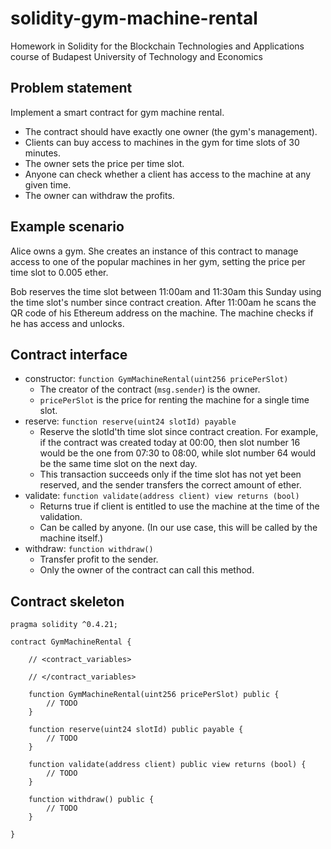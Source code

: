 # solidity-gym-machine-rental
Homework in Solidity for the Blockchain Technologies and Applications course of Budapest University of Technology and Economics

## Problem statement
Implement a smart contract for gym machine rental.
* The contract should have exactly one owner (the gym's management).
* Clients can buy access to machines in the gym for time slots of 30 minutes.
* The owner sets the price per time slot.
* Anyone can check whether a client has access to the machine at any given time.
* The owner can withdraw the profits.

## Example scenario
Alice owns a gym. She creates an instance of this contract to manage access to one of the popular machines in her gym, setting the price per time slot to 0.005 ether.

Bob reserves the time slot between 11:00am and 11:30am this Sunday using the time slot's number since contract creation. After 11:00am he scans the QR code of his Ethereum address on the machine. The machine checks if he has access and unlocks.

## Contract interface
* constructor: `function GymMachineRental(uint256 pricePerSlot)`
  * The creator of the contract (`msg.sender`) is the owner.
  * `pricePerSlot` is the price for renting the machine for a single time slot.
* reserve: `function reserve(uint24 slotId) payable`
  * Reserve the slotId'th time slot since contract creation. For example, if the contract was created today at 00:00, then slot number 16 would be the one from 07:30 to 08:00, while slot number 64 would be the same time slot on the next day.
  * This transaction succeeds only if the time slot has not yet been reserved, and the sender transfers the correct amount of ether.
* validate: `function validate(address client) view returns (bool)`
  * Returns true if client is entitled to use the machine at the time of the validation.
  * Can be called by anyone. (In our use case, this will be called by the machine itself.)
* withdraw: `function withdraw()`
  * Transfer profit to the sender.
  * Only the owner of the contract can call this method.
  
## Contract skeleton
```solidity
pragma solidity ^0.4.21;

contract GymMachineRental {

    // <contract_variables>

    // </contract_variables>

    function GymMachineRental(uint256 pricePerSlot) public {
        // TODO
    }

    function reserve(uint24 slotId) public payable {
        // TODO
    }

    function validate(address client) public view returns (bool) {
        // TODO
    }

    function withdraw() public {
        // TODO
    }

}
```
